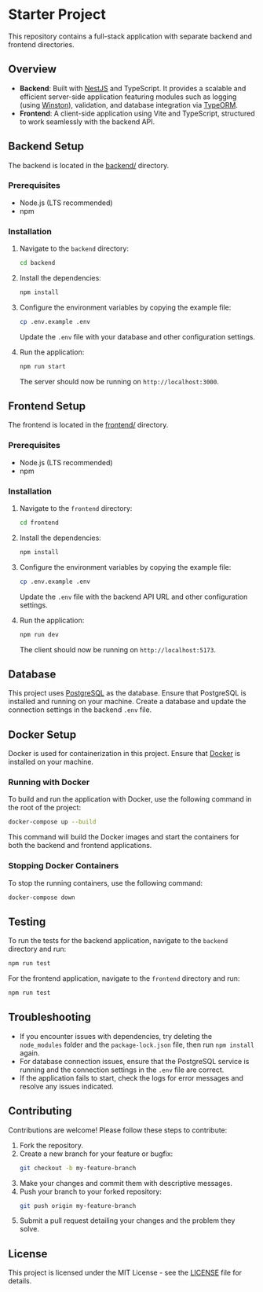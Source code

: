 # Starter Project

This repository contains a full-stack application with separate backend and frontend directories.

## Overview

- **Backend**: Built with [NestJS](https://nestjs.com) and TypeScript. It provides a scalable and efficient server-side application featuring modules such as logging (using [Winston](https://github.com/winstonjs/winston)), validation, and database integration via [TypeORM](https://typeorm.io).
- **Frontend**: A client-side application using Vite and TypeScript, structured to work seamlessly with the backend API.

## Backend Setup

The backend is located in the [backend/](backend/) directory.

### Prerequisites

- Node.js (LTS recommended)
- npm

### Installation

1. Navigate to the `backend` directory:
   ```bash
   cd backend
   ```
2. Install the dependencies:
   ```bash
   npm install
   ```
3. Configure the environment variables by copying the example file:
   ```bash
   cp .env.example .env
   ```
   Update the `.env` file with your database and other configuration settings.

4. Run the application:
   ```bash
   npm run start
   ```
   The server should now be running on `http://localhost:3000`.

## Frontend Setup

The frontend is located in the [frontend/](frontend/) directory.

### Prerequisites

- Node.js (LTS recommended)
- npm

### Installation

1. Navigate to the `frontend` directory:
   ```bash
   cd frontend
   ```
2. Install the dependencies:
   ```bash
   npm install
   ```
3. Configure the environment variables by copying the example file:
   ```bash
   cp .env.example .env
   ```
   Update the `.env` file with the backend API URL and other configuration settings.

4. Run the application:
   ```bash
   npm run dev
   ```
   The client should now be running on `http://localhost:5173`.

## Database

This project uses [PostgreSQL](https://www.postgresql.org/) as the database. Ensure that PostgreSQL is installed and running on your machine. Create a database and update the connection settings in the backend `.env` file.

## Docker Setup

Docker is used for containerization in this project. Ensure that [Docker](https://www.docker.com/) is installed on your machine.

### Running with Docker

To build and run the application with Docker, use the following command in the root of the project:

```bash
docker-compose up --build
```

This command will build the Docker images and start the containers for both the backend and frontend applications.

### Stopping Docker Containers

To stop the running containers, use the following command:

```bash
docker-compose down
```

## Testing

To run the tests for the backend application, navigate to the `backend` directory and run:

```bash
npm run test
```

For the frontend application, navigate to the `frontend` directory and run:

```bash
npm run test
```

## Troubleshooting

- If you encounter issues with dependencies, try deleting the `node_modules` folder and the `package-lock.json` file, then run `npm install` again.
- For database connection issues, ensure that the PostgreSQL service is running and the connection settings in the `.env` file are correct.
- If the application fails to start, check the logs for error messages and resolve any issues indicated.

## Contributing

Contributions are welcome! Please follow these steps to contribute:

1. Fork the repository.
2. Create a new branch for your feature or bugfix:
   ```bash
   git checkout -b my-feature-branch
   ```
3. Make your changes and commit them with descriptive messages.
4. Push your branch to your forked repository:
   ```bash
   git push origin my-feature-branch
   ```
5. Submit a pull request detailing your changes and the problem they solve.

## License

This project is licensed under the MIT License - see the [LICENSE](LICENSE) file for details.

